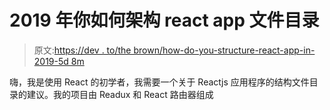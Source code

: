 # 2019 年你如何架构 react app 文件目录

> 原文:[https://dev . to/the brown/how-do-you-structure-react-app-in-2019-5d 8m](https://dev.to/thebrown/how-do-you-structure-react-app-in-2019-5d8m)

嗨，我是使用 React 的初学者，我需要一个关于 Reactjs 应用程序的结构文件目录的建议。我的项目由 Readux 和 React 路由器组成